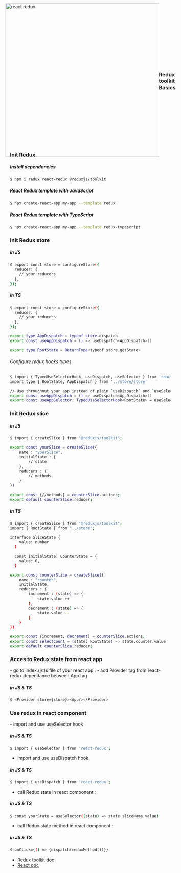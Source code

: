<div style="display:flex;align-items:center;justify-content:center;width:100%;height:10vh;">
<img src="https://www.baptiste-donaux.fr/react-redux-concept/react-redux.png" alt="react redux" width="480">
<h3>Redux toolkit Basics</h3>
</div>


<h3>Init Redux</h3>
<h5>Install dependancies</h5>

```bash
$ npm i redux react-redux @reduxjs/toolkit
```

<h5>React Redux template with JavaScript</h5>

```bash
$ npx create-react-app my-app --template redux
```

<h5>React Redux template with TypeScript</h5>

```bash
$ npx create-react-app my-app --template redux-typescript
```

<h3>Init Redux store</h3>
<h5>in JS</h5>

```bash
$ export const store = configureStore({
  reducer: {
    // your reducers
  },
});
```

<h5>in TS</h5>

```bash
$ export const store = configureStore({
  reducer: {
    // your reducers
  },
});

export type AppDispatch = typeof store.dispatch
export const useAppDispatch = () => useDispatch<AppDispatch>()

export type RootState = ReturnType<typeof store.getState>
```
<h6>Configure redux hooks types</h6>

```bash
$ import { TypedUseSelectorHook, useDispatch, useSelector } from 'react-redux'
import type { RootState, AppDispatch } from '../store/store'

// Use throughout your app instead of plain `useDispatch` and `useSelector`
export const useAppDispatch = () => useDispatch<AppDispatch>()
export const useAppSelector: TypedUseSelectorHook<RootState> = useSelector
```

<h3>Init Redux slice</h3>
<h5>in JS</h5>

```bash
$ import { createSlice } from "@reduxjs/toolkit";

export const yourSlice = createSlice({
    name : "yourSlice",
    initialState : {
        // state
    },
    reducers : {
        // methods
    }
})

export const {//methods} = counterSlice.actions;
export default counterSlice.reducer;
```

<h5>in TS</h5>

```bash
$ import { createSlice } from "@reduxjs/toolkit";
import { RootState } from "../store";

interface SliceState {
    value: number
  }  

  const initialState: CounterState = {
    value: 0,
  }

export const counterSlice = createSlice({
    name : "counter",
    initialState,
    reducers : {
        increment : (state) => {
            state.value ++
        },
        decrement : (state) => {
            state.value --
        }
    }
})

export const {increment, decrement} = counterSlice.actions;
export const selectCount = (state: RootState) => state.counter.value
export default counterSlice.reducer;
```

<h3>Acces to Redux state from react app</h3>
-   go to index.(j/t)s file of your react app :
-   add Provider tag from react-redux dependance between App tag
<h5>in JS & TS</h5>

```bash
$ <Provider store={store}><App/></Provider>
```

<h3>Use redux in react component</h3>
-  import and use useSelector hook
<h5>in JS & TS</h5>

```bash
$ import { useSelector } from 'react-redux';
```

-  import and use useDispatch hook
<h5>in JS & TS</h5>

```bash
$ import { useDispatch } from 'react-redux';
```

-  call Redux state in react component : 
<h5>in JS & TS</h5>

```bash
$ const yourState = useSelector((state) => state.sliceName.value)
```

-  call Redux state method in react component : 
<h5>in JS & TS</h5>

```bash
$ onClick={() => {dispatch(reduxMethod())}}
```

- [Redux toolkit doc](https://redux-toolkit.js.org/)
- [React doc](https://fr.reactjs.org/)
